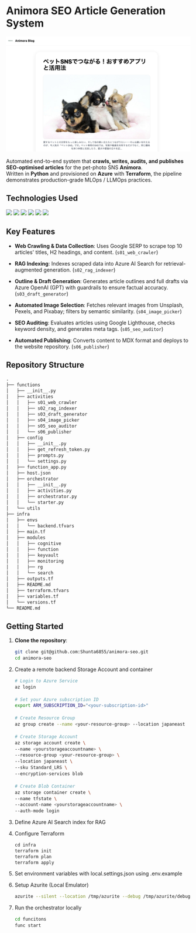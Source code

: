 # Animora SEO Article Generation System

![animora-blog](/images/animora-blog.png)

Automated end-to-end system that **crawls, writes, audits, and publishes SEO-optimised articles** for the pet-photo SNS **Animora**. \
Written in **Python** and provisioned on **Azure** with **Terraform**, the pipeline demonstrates production-grade MLOps / LLMOps practices.

## Technologies Used
<p style="display: inline">
    <img src=https://img.shields.io/badge/-Python-F2C63C.svg?logo=python&style=for-the-badge>
    <img src="https://img.shields.io/badge/-Azure-0089D6.svg?logo=azure-devops&logoColor=white&style=for-the-badge" />
  <img src="https://img.shields.io/badge/-Terraform-5C4EE5.svg?logo=terraform&logoColor=white&style=for-the-badge" />
    <img src=https://img.shields.io/badge/-OpenAI-412991.svg?logo=openai&style=for-the-badge>
    <img src="https://img.shields.io/badge/-Google_Search-4285F4.svg?logo=google&logoColor=white&style=for-the-badge" />
    <img src="https://img.shields.io/badge/-Lighthouse-28A745.svg?logo=googlechrome&logoColor=white&style=for-the-badge" />
</p>

## Key Features
- **Web Crawling & Data Collection**: Uses Google SERP to scrape top 10 articles' titles, H2 headings, and content. (`s01_web_crawler`)

- **RAG Indexing**: Indexes scraped data into Azure AI Search for retrieval-augmented generation. (`s02_rag_indexer`)

- **Outline & Draft Generation**: Generates article outlines and full drafts via Azure OpenAI (GPT) with guardrails to ensure factual accuracy. (`s03_draft_generator`)

- **Automated Image Selection**: Fetches relevant images from Unsplash, Pexels, and Pixabay; filters by semantic similarity. (`s04_image_picker`)

- **SEO Auditing**: Evaluates articles using Google Lighthouse, checks keyword density, and generates meta tags. (`s05_seo_auditor`)

- **Automated Publishing**: Converts content to MDX format and deploys to the website repository. (`s06_publisher`)

## Repository Structure
```
.
├── functions
│   ├── __init__.py
│   ├── activities
│   │   ├── s01_web_crawler
│   │   ├── s02_rag_indexer
│   │   ├── s03_draft_generator
│   │   ├── s04_image_picker
│   │   ├── s05_seo_auditor
│   │   └── s06_publisher
│   ├── config
│   │   ├── __init__.py
│   │   ├── get_refresh_token.py
│   │   ├── prompts.py
│   │   └── settings.py
│   ├── function_app.py
│   ├── host.json
│   ├── orchestrator
│   │   ├── __init__.py
│   │   ├── activities.py
│   │   ├── orchestrator.py
│   │   └── starter.py
│   └── utils
├── infra
│   ├── envs
│   │   └── backend.tfvars
│   ├── main.tf
│   ├── modules
│   │   ├── cognitive
│   │   ├── function
│   │   ├── keyvault
│   │   ├── monitoring
│   │   ├── rg
│   │   └── search
│   ├── outputs.tf
│   ├── README.md
│   ├── terraform.tfvars
│   ├── variables.tf
│   └── versions.tf
└── README.md
```
## Getting Started
1. **Clone the repository**:

    ```bash
    git clone git@github.com:Shunta6855/animora-seo.git
    cd animora-seo
    ```

2. Create a remote backend Storage Account and container

    ```bash
    # Login to Azure Service
    az login

    # Set your Azure subscription ID
    export ARM_SUBSCRIPTION_ID="<your-subscription-id>"

    # Create Resource Group
    az group create --name <your-resource-group> --location japaneast

    # Create Storage Account
    az storage account create \
    --name <yourstorageaccountname> \
    --resource-group <your-resource-group> \
    --location japaneast \
    --sku Standard_LRS \
    --encryption-services blob

    # Create Blob Container
    az storage container create \
    --name tfstate \
    --account-name <yourstorageaccountname> \
    --auth-mode login
    ```

3. Define Azure AI Search index for RAG

4. Configure Terraform
    ```
    cd infra
    terraform init 
    terraform plan
    terraform apply
    ``` 

5. Set environment variables with local.settings.json using .env.example

6. Setup Azurite (Local Emulator)
    ```bash
    azurite --silent --location /tmp/azurite --debug /tmp/azurite/debug.log
    ```

7. Run the orchestrator locally
    ```bash
    cd funcitons
    func start
    ```